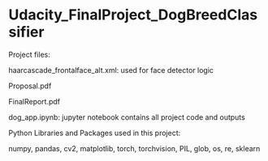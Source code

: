 # Udacity_FinalProject_DogBreedClassifier

Project files:

haarcascade_frontalface_alt.xml: used for face detector logic

Proposal.pdf                                    

FinalReport.pdf                                  

dog_app.ipynb: jupyter notebook contains all project code and outputs

Python Libraries and Packages used in this project:

numpy, pandas, cv2, matplotlib, torch, torchvision, PIL, glob, os, re, sklearn